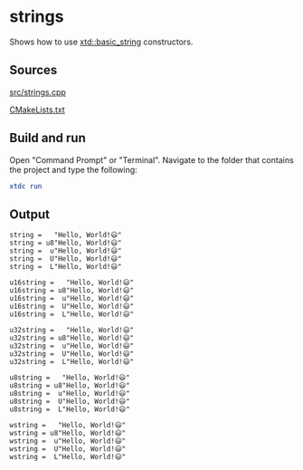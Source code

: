 # strings

Shows how to use [xtd::basic_string](https://gammasoft71.github.io/xtd/reference_guides/latest/classxtd_1_1basic__string.html) constructors.

## Sources

[src/strings.cpp](src/strings.cpp)

[CMakeLists.txt](CMakeLists.txt)

## Build and run

Open "Command Prompt" or "Terminal". Navigate to the folder that contains the project and type the following:

```cmake
xtdc run
```

## Output

```
string =   "Hello, World!😃"
string = u8"Hello, World!😃"
string =  u"Hello, World!😃"
string =  U"Hello, World!😃"
string =  L"Hello, World!😃"

u16string =   "Hello, World!😃"
u16string = u8"Hello, World!😃"
u16string =  u"Hello, World!😃"
u16string =  U"Hello, World!😃"
u16string =  L"Hello, World!😃"

u32string =   "Hello, World!😃"
u32string = u8"Hello, World!😃"
u32string =  u"Hello, World!😃"
u32string =  U"Hello, World!😃"
u32string =  L"Hello, World!😃"

u8string =   "Hello, World!😃"
u8string = u8"Hello, World!😃"
u8string =  u"Hello, World!😃"
u8string =  U"Hello, World!😃"
u8string =  L"Hello, World!😃"

wstring =   "Hello, World!😃"
wstring = u8"Hello, World!😃"
wstring =  u"Hello, World!😃"
wstring =  U"Hello, World!😃"
wstring =  L"Hello, World!😃"
```
